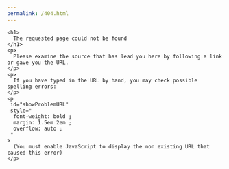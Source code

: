 ```yaml
---
permalink: /404.html
---
```


    <h1>
      The requested page could not be found
    </h1>
    <p>
      Please examine the source that has lead you here by following a link or gave you the URL.
    </p>
    <p>
      If you have typed in the URL by hand, you may check possible spelling errors:
    </p>
    <p
     id="showProblemURL"
     style="
      font-weight: bold ;
      margin: 1.5em 2em ;
      overflow: auto ;
     "
    >
      (You must enable JavaScript to display the non existing URL that caused this error)
    </p>
